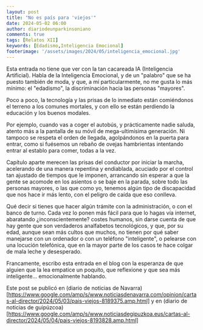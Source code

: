 ```yaml
---
layout: post
title: "No es país para 'viejos'"
date: 2024-05-02 06:00
author: diariodeunparkinsoniano
comments: true
tags: [Relatos XII] 
keywords: [Edadismo,Inteligencia Emocional]
footerimage: '/assets/images/2024/05/inteligencia_emocional.jpg'
---
```

Esta entrada no tiene que ver con la tan cacareada IA (Inteligencia Artificial). Habla de la Inteligencia Emocional, y de un "palabro" que se ha puesto también de moda, y que, a mí particularmente, no me gusta lo más mínimo: el "edadismo", la discriminación hacia las personas "mayores".

Poco a poco, la tecnología y las prisas de lo inmediato están comiéndonos el terreno a los comunes mortales, y con ello se están perdiendo la educación y los buenos modales.

Por ejemplo, cuando vas a coger el autobús, y prácticamente nadie saluda, atento más a la pantalla de su móvil de mega-ultimísima generación. Ni tampoco se respeta el orden de llegada, agolpándonos en la puerta para entrar, como si fuésemos un rebaño de ovejas hambrientas intentando entrar al establo para comer, todas a la vez.

Capítulo aparte merecen las prisas del conductor por iniciar la marcha, acelerando de una manera repentina y endiablada, acuciado por el control tan ajustado de tiempos que le imponen, arrancando sin esperar a que la gente se acomode en los asientos o se baje en la parada, sobre todo las personas mayores, o las que como yo, tenemos algún tipo de discapacidad que nos hace ir más lento, con el peligro de caída que eso conlleva.

Qué decir si tienes que hacer algún trámite con la administración, o con el banco de turno. Cada vez lo ponen más fácil para que lo hagas vía internet, abaratando ¿inconscientemente? costes humanos, sin darse cuenta de que hay gente que son verdaderos analfabetos tecnológicos, y que, por su edad, aunque sean más cultos que muchos, no tienen por qué saber manejarse con un ordenador o con un teléfono "inteligente", o pelearse con una locución telefónica, que en la mayor parte de los casos te hace colgar de mala leche y desesperado.

Francamente, escribo esta entrada en el blog con la esperanza de que alguien que la lea empatice un poquito, que reflexione y que sea más inteligente... emocionalmente hablando.

Este post se publicó en (diario de noticias de Navarra)[https://www.google.com/amp/s/www.noticiasdenavarra.com/opinion/cartas-al-director/2024/05/03/pais-viejos-8189375.amp.html] y en (diario de noticias de guipúzcoa)[https://www.google.com/amp/s/www.noticiasdegipuzkoa.eus/cartas-al-director/2024/05/04/pais-viejos-8193828.amp.html]
